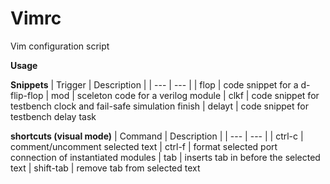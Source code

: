 # Vimrc
Vim configuration script

**Usage**

**Snippets**
| Trigger | Description |
| --- | --- |
| flop    |  code snippet for a d-flip-flop
| mod     |  sceleton code for a verilog module
| clkf    |  code snippet for testbench clock and fail-safe simulation finish
| delayt  |  code snippet for testbench delay task


**shortcuts (visual mode)**
| Command | Description |
| --- | --- |
| ctrl-c     |  comment/uncomment selected text
| ctrl-f     |  format selected port connection of instantiated modules
| tab        |  inserts tab in before the selected text
| shift-tab  |  remove tab from selected text

